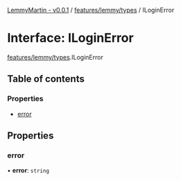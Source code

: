 [LemmyMartin - v0.0.1](../README.md) / [features/lemmy/types](../modules/features_lemmy_types.md) / ILoginError

# Interface: ILoginError

[features/lemmy/types](../modules/features_lemmy_types.md).ILoginError

## Table of contents

### Properties

- [error](features_lemmy_types.ILoginError.md#error)

## Properties

### error

• **error**: `string`
